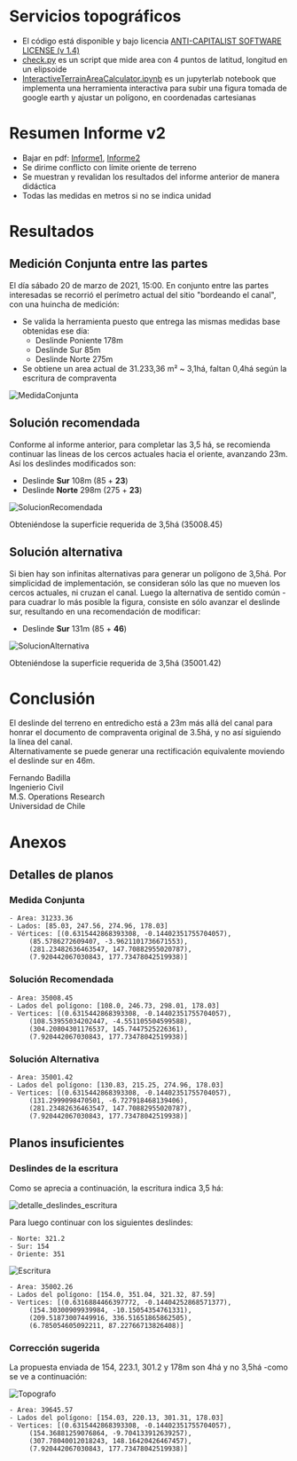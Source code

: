 # Servicios topográficos

- El código está disponible y bajo licencia [ANTI-CAPITALIST SOFTWARE LICENSE (v 1.4)](./LICENCE)
- [check.py](./src/check.py) es un script que mide area con 4 puntos de latitud, longitud en un elipsoide
- [InteractiveTerrainAreaCalculator.ipynb](./src/InteractiveTerrainAreaCalculator.ipynb) es un jupyterlab notebook que implementa una herramienta interactiva para subir una figura tomada de google earth y ajustar un polígono, en coordenadas cartesianas

# Resumen Informe v2

- Bajar en pdf: [Informe1](InformeMediciondeTerreno.pdf), [Informe2](InformeMediciondeTerrenoV2.pdf)
- Se dirime conflicto con límite oriente de terreno
- Se muestran y revalidan los resultados del informe anterior de manera didáctica
- Todas las medidas en metros si no se indica unidad

# Resultados

## Medición Conjunta entre las partes
El día sábado 20 de marzo de 2021, 15:00. En conjunto entre las partes interesadas se recorrió el perímetro actual del sitio "bordeando el canal", con una huincha de medición:  

 - Se valida la herramienta puesto que entrega las mismas medidas base obtenidas ese día:
     - Deslinde Poniente 178m
     - Deslinde Sur 85m
     - Deslinde Norte 275m
 - Se obtiene un area actual de 31.233,36 m² ~ 3,1há, faltan 0,4há según la escritura de compraventa
 
![MedidaConjunta](./img/informe2_MedidaConjunta.png)  

## Solución recomendada 
Conforme al informe anterior, para completar las 3,5 há, se recomienda continuar las lineas de los cercos actuales hacia el oriente, avanzando 23m. Así los deslindes modificados son:  
- Deslinde __Sur__ 108m (85 + __23__)  
- Deslinde __Norte__ 298m (275 + __23__)  

![SolucionRecomendada](./img/informe2_SolucionRecomendada.png)

Obteniéndose la superficie requerida de 3,5há (35008.45)

## Solución alternativa
Si bien hay son infinitas alternativas para generar un polígono de 3,5há. Por simplicidad de implementación, se consideran sólo las que no mueven los cercos actuales, ni cruzan el canal. Luego la alternativa de sentido común -para cuadrar lo más posible la figura, consiste en sólo avanzar el deslinde sur, resultando en una recomendación de modificar:  
- Deslinde __Sur__ 131m (85 + __46__)  

![SolucionAlternativa](./img/informe2_SolucionAlternativa.png)

Obteniéndose la superficie requerida de 3,5há (35001.42)

# Conclusión
El deslinde del terreno en entredicho está a 23m más allá del canal para honrar el documento de compraventa original de 3.5há, y no así siguiendo la línea del canal.  
Alternativamente se puede generar una rectificación equivalente moviendo el deslinde sur en 46m.

Fernando Badilla  
Ingenierio Civil  
M.S. Operations Research  
Universidad de Chile  

# Anexos
## Detalles de planos
### Medida Conjunta

    - Area: 31233.36  
    - Lados: [85.03, 247.56, 274.96, 178.03]  
    - Vértices: [(0.6315442868393308, -0.14402351755704057),  
         (85.5786272609407, -3.9621101736671553),  
         (281.23482636463547, 147.70882955020787),  
         (7.920442067030843, 177.73478042519938)]  
         
### Solución Recomendada

    - Area: 35008.45  
    - Lados del polígono: [108.0, 246.73, 298.01, 178.03]  
    - Vertices: [(0.6315442868393308, -0.14402351755704057),  
         (108.53955034202447, -4.551105504599588),  
         (304.20804301176537, 145.7447525226361),  
         (7.920442067030843, 177.73478042519938)]  
         
### Solución Alternativa

    - Area: 35001.42  
    - Lados del polígono: [130.83, 215.25, 274.96, 178.03]  
    - Vertices: [(0.6315442868393308, -0.14402351755704057),  
         (131.2999098470501, -6.727918468139406),  
         (281.23482636463547, 147.70882955020787),  
         (7.920442067030843, 177.73478042519938)]  

## Planos insuficientes
### Deslindes de la escritura
Como se aprecia a continuación, la escritura indica 3,5 há:  

![detalle_deslindes_escritura](./doc/Escritura/detalle_deslindes_escritura.png)  

Para luego continuar con los siguientes deslindes:  

    - Norte: 321.2  
    - Sur: 154  
    - Oriente: 351  

![Escritura](./img/informe2_Escritura.png)  

    - Area: 35002.26  
    - Lados del polígono: [154.0, 351.04, 321.32, 87.59]  
    - Vertices: [(0.6316884466397772, -0.14404252868571377),  
         (154.30300909939984, -10.15054354761331),  
         (209.51873007449916, 336.51651865862505),  
         (6.785054605092211, 87.22766713826408)]  


### Corrección sugerida
La propuesta enviada de 154, 223.1, 301.2 y 178m son 4há y no 3,5há -como se ve a continuación:

![Topografo](./img/informe2_Topografo.png)

    - Area: 39645.57  
    - Lados del polígono: [154.03, 220.13, 301.31, 178.03]  
    - Vertices: [(0.6315442868393308, -0.14402351755704057),  
         (154.36881259076864, -9.704133912639257),  
         (307.78040012018243, 148.16420426467457),  
         (7.920442067030843, 177.73478042519938)]  
